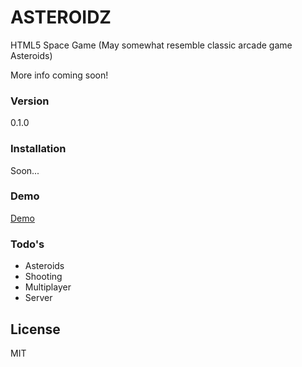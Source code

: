 # ASTEROIDZ

HTML5 Space Game (May somewhat resemble classic arcade game Asteroids)

More info coming soon!

### Version
0.1.0

### Installation

Soon...

### Demo
[Demo]

### Todo's

 - Asteroids
 - Shooting
 - Multiplayer
 - Server 


License
----

MIT

[Demo]:http://www.dewasted.net/asteroids/